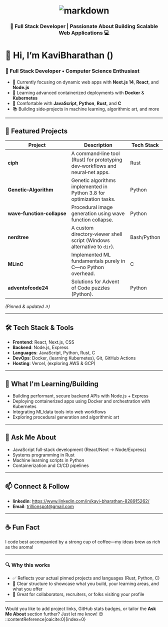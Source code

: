 <h1 align="center">
  <img src="https://readme-typing-svg.herokuapp.com?font=Fira+Code&size=25&pause=1000&center=true&vCenter=true&width=500&lines=Hi+I'm+KAVIBHARATHAN;Full+Stack+Developer" alt="markdown" />
</h1>

<h3 align="center">
  <strong>🚀 Full Stack Developer | Passionate About Building Scalable Web Applications 💻</strong>
</h3>

# 👋 Hi, I’m KaviBharathan ()

### 🎯 Full Stack Developer • Computer Science Enthusiast

- 🔭 Currently focusing on dynamic web apps with **Next.js 14**, **React**, and **Node.js**
- 🌱 Learning advanced containerized deployments with **Docker** & **Kubernetes**
- 🧠 Comfortable with **JavaScript**, **Python**, **Rust**, and **C**
- 📚 Building side‐projects in machine learning, algorithmic art, and more

---

## 🚀 Featured Projects

| Project | Description | Tech Stack |
|--------|-------------|------------|
| **ciph** | A command‑line tool (Rust) for prototyping dev‐workflows and neural‑net apps. | Rust |
| **Genetic‑Algorithm** | Genetic algorithms implemented in Python 3.8 for optimization tasks. | Python |
| **wave‑function‑collapse** | Procedural image generation using wave function collapse. | Python |
| **nerdtree** | A custom directory‑viewer shell script (Windows alternative to `dir`). | Bash/Python |
| **MLinC** | Implemented ML fundamentals purely in C—no Python overhead. | C |
| **adventofcode24** | Solutions for Advent of Code puzzles (Python). | Python |

*(Pinned & updated ↗️)*


---





## 🛠️ Tech Stack & Tools

- **Frontend**: React, Next.js, CSS
- **Backend**: Node.js, Express
- **Languages**: JavaScript, Python, Rust, C
- **DevOps**: Docker, (learning Kubernetes), Git, GitHub Actions
- **Hosting**: Vercel, (exploring AWS & GCP)

---

## 🧭 What I'm Learning/Building

- Building performant, secure backend APIs with Node.js + Express
- Deploying containerized apps using Docker and orchestration with Kubernetes
- Integrating ML/data tools into web workflows
- Exploring procedural generation and algorithmic art

---

## 💬 Ask Me About

- JavaScript full‑stack development (React/Next → Node/Express)
- Systems programming in Rust
- Machine learning scripts in Python
- Containerization and CI/CD pipelines

---

## 📫 Connect & Follow

- **linkedin**: https://www.linkedin.com/in/kavi-bharathan-828915262/
- **Email**: trillionspot@gmail.com

---

## ☕ Fun Fact

I code best accompanied by a strong cup of coffee—my ideas brew as rich as the aroma!

---

### 🔍 Why this works

- ✅ Reflects your actual pinned projects and languages (Rust, Python, C)
- 🧩 Clear structure to showcase what you build, your learning areas, and what you offer
- 🤝 Great for collaborators, recruiters, or folks visiting your profile

---

Would you like to add project links, GitHub stats badges, or tailor the **Ask Me About** section further? Just let me know! 😊
::contentReference[oaicite:0]{index=0}

